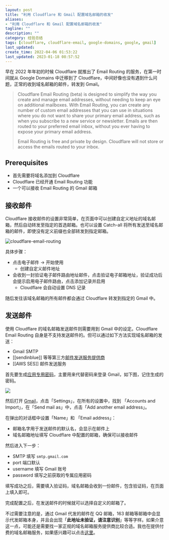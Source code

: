 ```yaml
---
layout: post
title: "利用 Cloudflare 和 Gmail 配置域名邮箱的收发"
aliases: 
- "利用 Cloudflare 和 Gmail 配置域名邮箱的收发"
tagline: ""
description: ""
category: 经验总结
tags: [cloudflare, cloudflare-email, google-domains, google, gmail]
last_updated:
create_time: 2022-04-06 01:53:22
last_updated: 2023-01-18 08:57:52
---
```


早在 2022 年年初的时候 Cloudflare 就推出了 Email Routing 的服务，在第一时间就从 Google Domains 中迁移到了 Cloudflare，中间好像也没有遇到什么问题，正常的收到域名邮箱的邮件，转发到 Gmail。

> Cloudflare Email Routing (beta) is designed to simplify the way you create and manage email addresses, without needing to keep an eye on additional mailboxes. With Email Routing, you can create any number of custom email addresses that you can use in situations where you do not want to share your primary email address, such as when you subscribe to a new service or newsletter. Emails are then routed to your preferred email inbox, without you ever having to expose your primary email address.
>
> Email Routing is free and private by design. Cloudflare will not store or access the emails routed to your inbox.

## Prerequisites

- 首先需要将域名添加到 Cloudflare
- Cloudflare 已经开通 Email Routing 功能
- 一个可以接收 Email Routing 的 Gmail 邮箱

## 接收邮件

Cloudflare 接收邮件的设置非常简单，在页面中可以创建自定义地址的域名邮箱，然后自动转发至指定的首选邮箱。也可以设置 Catch-all 将所有发送至域名邮箱的邮件，即使没有定义前缀也全部转发到指定邮箱。

![cloudflare-email-routing](https://photo.einverne.info/images/2023/01/18/gA33.png)

具体步骤：

- 点击电子邮件 -> 开始使用
  - 创建自定义邮件地址
- 会收到一封验证电子邮件路由地址邮件，点击验证电子邮箱地址，验证成功后会提示启用电子邮件路由，点击添加记录并启用
  - Cloudflare 会自动设置 DNS 记录

随后发往该域名邮箱的所有邮件都会通过 Cloudflare 转发到指定的 Gmail 中。

## 发送邮件

使用 Cloudflare 的域名邮箱发送邮件则需要用到 Gmail 中的设定。Cloudflare Email Routing 自身是不支持发送邮件的。但可以通过如下方法实现域名邮箱的发送：

- Gmail SMTP
- [[sendinblue]] 等等第三方[邮件发送服务提供商](/post/2017/07/email-services-collection.html)
- [[AWS SES]] 邮件发送服务

首先要生成[应用专用密码](https://myaccount.google.com/apppasswords)，主要用来代替密码来登录 Gmail，如下图，记住生成的密码。

![](https://photo.einverne.info/images/2023/01/18/gUxY.png)

然后打开 [Gmail](https://mail.google.com/mail)，点击「Settings」，在所有的设置中，找到 「Accounts and Import」，在「Send mail as」中，点击「Add another email address」。

在弹出的对话框中设置「Name」和 「Email address」：

- 邮箱名字用于发送邮件的默认名，会显示在邮件上
- 域名邮箱地址填写 Cloudflare 中配置的邮箱，确保可以接收邮件

然后进入下一步：

- SMTP 填写 `smtp.gmail.com`
- port 端口默认
- username 填写 Gmail 账号
- password 填写之前获取的专属应用密码

填写成功之后，需要填入验证码，域名邮箱会收到一份邮件，包含验证码，在页面上填入即可。

完成配置之后，在发送邮件的时候就可以选择自定义的邮箱了。

不过需要注意的是，通过 Gmail 代发的邮件在 QQ 邮箱，163 邮箱等邮箱中会显示代发邮箱本身，并且会出现「**此地址未验证，请注意识别**」等等字样。如果介意这一点，可能还是需要找一家正规的域名邮箱服务提供商比较合适。我也在提供付费的域名邮箱服务，如果感兴趣可以点击[这里](https://client.einverne.info/order.php?step=1&productGroup=9)。

